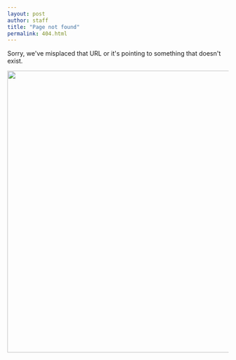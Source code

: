 ```yaml
---
layout: post
author: staff
title: "Page not found"
permalink: 404.html
---
```


Sorry, we've misplaced that URL or it's pointing to something that doesn't exist. 

<div class="image-thumbnail">
		<img src="https://user-images.githubusercontent.com/25975089/153513852-f922e420-ad74-4d87-a4dc-d1ec48745fd6.png" width="640"/>
</div>
